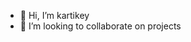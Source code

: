 - 👋 Hi, I’m kartikey
- 💞️ I’m looking to collaborate on projects


<!---
kartikey809/kartikey809 is a ✨ special ✨ repository because its `README.md` (this file) appears on your GitHub profile.
You can click the Preview link to take a look at your changes.
--->
